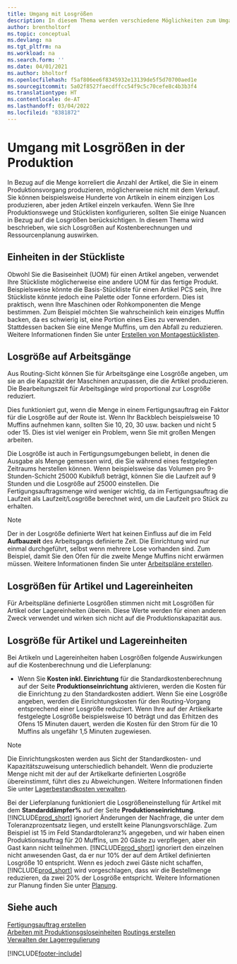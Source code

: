 ```yaml
---
title: Umgang mit Losgrößen
description: In diesem Thema werden verschiedene Möglichkeiten zum Umgang mit Losgrößen beschrieben.
author: brentholtorf
ms.topic: conceptual
ms.devlang: na
ms.tgt_pltfrm: na
ms.workload: na
ms.search.form: ''
ms.date: 04/01/2021
ms.author: bholtorf
ms.openlocfilehash: f5af806ee6f8345932e13139de5f5d70700aed1e
ms.sourcegitcommit: 5a02f8527faecdffcc54f9c5c70cefe8c4b3b3f4
ms.translationtype: HT
ms.contentlocale: de-AT
ms.lasthandoff: 03/04/2022
ms.locfileid: "8381872"
---
```

# <a name="handling-lot-sizes-in-production"></a>Umgang mit Losgrößen in der Produktion
In Bezug auf die Menge korreliert die Anzahl der Artikel, die Sie in einem Produktionsvorgang produzieren, möglicherweise nicht mit dem Verkauf. Sie können beispielsweise Hunderte von Artikeln in einem einzigen Los produzieren, aber jeden Artikel einzeln verkaufen. Wenn Sie Ihre Produktionswege und Stücklisten konfigurieren, sollten Sie einige Nuancen in Bezug auf die Losgrößen berücksichtigen. In diesem Thema wird beschrieben, wie sich Losgrößen auf Kostenberechnungen und Ressourcenplanung auswirken.

## <a name="units-of-measure-in-production-bill-of-materials"></a>Einheiten in der Stückliste
Obwohl Sie die Basiseinheit (UOM) für einen Artikel angeben, verwendet Ihre Stückliste möglicherweise eine andere UOM für das fertige Produkt. Beispielsweise könnte die Basis-Stückliste für einen Artikel PCS sein, Ihre Stückliste könnte jedoch eine Palette oder Tonne erfordern. Dies ist praktisch, wenn Ihre Maschinen oder Rohkomponenten die Menge bestimmen. Zum Beispiel möchten Sie wahrscheinlich kein einziges Muffin backen, da es schwierig ist, eine Portion eines Eies zu verwenden. Stattdessen backen Sie eine Menge Muffins, um den Abfall zu reduzieren. Weitere Informationen finden Sie unter [Erstellen von Montagestücklisten](production-how-to-create-production-boms.md).

## <a name="lot-size-on-routing-lines"></a>Losgröße auf Arbeitsgänge
Aus Routing-Sicht können Sie für Arbeitsgänge eine Losgröße angeben, um sie an die Kapazität der Maschinen anzupassen, die die Artikel produzieren. Die Bearbeitungszeit für Arbeitsgänge wird proportional zur Losgröße reduziert. 

Dies funktioniert gut, wenn die Menge in einem Fertigungsauftrag ein Faktor für die Losgröße auf der Route ist. Wenn Ihr Backblech beispielsweise 10 Muffins aufnehmen kann, sollten Sie 10, 20, 30 usw. backen und nicht 5 oder 15.  Dies ist viel weniger ein Problem, wenn Sie mit großen Mengen arbeiten.

Die Losgröße ist auch in Fertigungsumgebungen beliebt, in denen die Ausgabe als Menge gemessen wird, die Sie während eines festgelegten Zeitraums herstellen können. Wenn beispielsweise das Volumen pro 9-Stunden-Schicht 25000 Kubikfuß beträgt, können Sie die Laufzeit auf 9 Stunden und die Losgröße auf 25000 einstellen.
Die Fertigungsauftragsmenge wird weniger wichtig, da im Fertigungsauftrag die Laufzeit als Laufzeit/Losgröße berechnet wird, um die Laufzeit pro Stück zu erhalten.
 
> [!NOTE]
> Der in der Losgröße definierte Wert hat keinen Einfluss auf die im Feld **Aufbauzeit** des Arbeitsgangs definierte Zeit. Die Einrichtung wird nur einmal durchgeführt, selbst wenn mehrere Lose vorhanden sind. Zum Beispiel, damit Sie den Ofen für die zweite Menge Muffins nicht erwärmen müssen. Weitere Informationen finden Sie unter [Arbeitspläne erstellen](production-how-to-create-routings.md).

## <a name="lot-sizes-for-items-and-stockkeeping-units"></a>Losgrößen für Artikel und Lagereinheiten
Für Arbeitspläne definierte Losgrößen stimmen nicht mit Losgrößen für Artikel oder Lagereinheiten überein. Diese Werte werden für einen anderen Zweck verwendet und wirken sich nicht auf die Produktionskapazität aus. 

## <a name="lot-size-on-item-and-stockkeeping-units"></a>Losgröße für Artikel und Lagereinheiten
Bei Artikeln und Lagereinheiten haben Losgrößen folgende Auswirkungen auf die Kostenberechnung und die Lieferplanung:

* Wenn Sie **Kosten inkl. Einrichtung** für die Standardkostenberechnung auf der Seite **Produktionseinrichtung** aktivieren, werden die Kosten für die Einrichtung zu den Standardkosten addiert. Wenn Sie eine Losgröße angeben, werden die Einrichtungskosten für den Routing-Vorgang entsprechend einer Losgröße reduziert. Wenn Ihre auf der Artikelkarte festgelegte Losgröße beispielsweise 10 beträgt und das Erhitzen des Ofens 15 Minuten dauert, werden die Kosten für den Strom für die 10 Muffins als ungefähr 1,5 Minuten zugewiesen. 

> [!NOTE]
> Die Einrichtungskosten werden aus Sicht der Standardkosten- und Kapazitätszuweisung unterschiedlich behandelt. Wenn die produzierte Menge nicht mit der auf der Artikelkarte definierten Losgröße übereinstimmt, führt dies zu Abweichungen. Weitere Informationen finden Sie unter [Lagerbestandkosten verwalten](finance-manage-inventory-costs.md). <!--not sure that I got this part right seems to repeat the first example.-->

Bei der Lieferplanung funktioniert die Losgrößeneinstellung für Artikel mit dem **Standarddämpfer%** auf der Seite **Produktionseinrichtung**. [!INCLUDE[prod_short](includes/prod_short.md)] ignoriert Änderungen der Nachfrage, die unter dem Toleranzprozentsatz liegen, und erstellt keine Planungsvorschläge. Zum Beispiel ist 15 im Feld Standardtoleranz% angegeben, und wir haben einen Produktionsauftrag für 20 Muffins, um 20 Gäste zu verpflegen, aber ein Gast kann nicht teilnehmen. [!INCLUDE[prod_short](includes/prod_short.md)] ignoriert den einzelnen nicht anwesenden Gast, da er nur 10% der auf dem Artikel definierten Losgröße 10 entspricht. Wenn es jedoch zwei Gäste nicht schaffen, [!INCLUDE[prod_short](includes/prod_short.md)] wird vorgeschlagen, dass wir die Bestellmenge reduzieren, da zwei 20% der Losgröße entspricht. Weitere Informationen zur Planung finden Sie unter [Planung](production-planning.md).

## <a name="see-also"></a>Siehe auch
[Fertigungsauftrag erstellen](production-how-to-create-production-boms.md)  
[Arbeiten mit Produktionsgsloseinheiten](production-how-to-use-the-manufacturing-batch-unit-of-measure.md)
[Routings erstellen](production-how-to-create-routings.md)  
[Verwalten der Lagerregulierung](finance-manage-inventory-costs.md)


[!INCLUDE[footer-include](includes/footer-banner.md)]